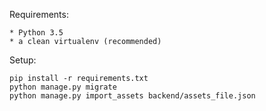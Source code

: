 Requirements:

    * Python 3.5
    * a clean virtualenv (recommended)
    

Setup:

    pip install -r requirements.txt
    python manage.py migrate
    python manage.py import_assets backend/assets_file.json

